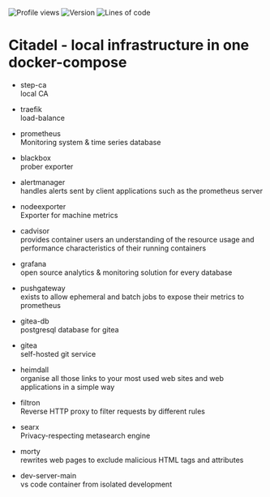 ![Profile views](https://gpvc.arturio.dev/pwnlxrd)  ![Version](https://img.shields.io/badge/version-1.0-brightgreen)  ![Lines of code](https://img.shields.io/tokei/lines/github/pwnlxrd/citadel)

Citadel - local infrastructure in one docker-compose
===
* step-ca  
   local CA

* traefik  
   load-balance

* prometheus  
  Monitoring system & time series database
* blackbox  
   prober exporter
* alertmanager  
   handles alerts sent by client applications such as the prometheus server
* nodeexporter  
   Exporter for machine metrics
* cadvisor  
   provides container users an understanding of the resource usage and performance characteristics of their running containers
* grafana  
   open source analytics & monitoring solution for every database
* pushgateway  
   exists to allow ephemeral and batch jobs to expose their metrics to prometheus
* gitea-db  
   postgresql database for gitea
* gitea  
   self-hosted git service
* heimdall  
   organise all those links to your most used web sites and web applications in a simple way
* filtron  
   Reverse HTTP proxy to filter requests by different rules
* searx  
   Privacy-respecting metasearch engine
* morty  
   rewrites web pages to exclude malicious HTML tags and attributes
* dev-server-main  
   vs code container from isolated development